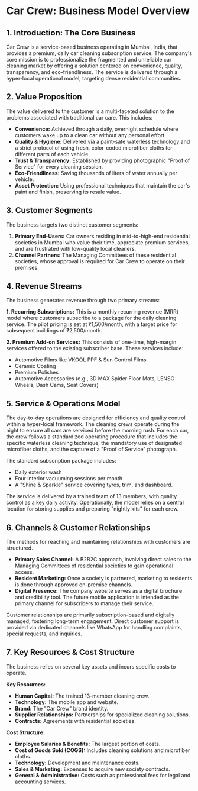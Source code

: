 # Car Crew: Business Model Overview

## 1. Introduction: The Core Business

Car Crew is a service-based business operating in Mumbai, India, that provides a premium, daily car cleaning subscription service. The company's core mission is to professionalize the fragmented and unreliable car cleaning market by offering a solution centered on convenience, quality, transparency, and eco-friendliness. The service is delivered through a hyper-local operational model, targeting dense residential communities.

## 2. Value Proposition

The value delivered to the customer is a multi-faceted solution to the problems associated with traditional car care. This includes:
* **Convenience:** Achieved through a daily, overnight schedule where customers wake up to a clean car without any personal effort.
* **Quality & Hygiene:** Delivered via a paint-safe waterless technology and a strict protocol of using fresh, color-coded microfiber cloths for different parts of each vehicle.
* **Trust & Transparency:** Established by providing photographic "Proof of Service" for every cleaning session.
* **Eco-Friendliness:** Saving thousands of liters of water annually per vehicle.
* **Asset Protection:** Using professional techniques that maintain the car's paint and finish, preserving its resale value.

## 3. Customer Segments

The business targets two distinct customer segments:
1.  **Primary End-Users:** Car owners residing in mid-to-high-end residential societies in Mumbai who value their time, appreciate premium services, and are frustrated with low-quality local cleaners.
2.  **Channel Partners:** The Managing Committees of these residential societies, whose approval is required for Car Crew to operate on their premises.

## 4. Revenue Streams

The business generates revenue through two primary streams:

**1. Recurring Subscriptions:**
This is a monthly recurring revenue (MRR) model where customers subscribe to a package for the daily cleaning service. The pilot pricing is set at ₹1,500/month, with a target price for subsequent buildings of ₹2,500/month.

**2. Premium Add-on Services:**
This consists of one-time, high-margin services offered to the existing subscriber base. These services include:
* Automotive Films like VKOOL PPF & Sun Control Films
* Ceramic Coating
* Premium Polishes
* Automotive Accessories (e.g., 3D MAX Spider Floor Mats, LENSO Wheels, Dash Cams, Seat Covers)

## 5. Service & Operations Model

The day-to-day operations are designed for efficiency and quality control within a hyper-local framework. The cleaning crews operate during the night to ensure all cars are serviced before the morning rush. For each car, the crew follows a standardized operating procedure that includes the specific waterless cleaning technique, the mandatory use of designated microfiber cloths, and the capture of a "Proof of Service" photograph.

The standard subscription package includes:
* Daily exterior wash
* Four interior vacuuming sessions per month
* A "Shine & Sparkle" service covering tyres, trim, and dashboard.

The service is delivered by a trained team of 13 members, with quality control as a key daily activity. Operationally, the model relies on a central location for storing supplies and preparing "nightly kits" for each crew.

## 6. Channels & Customer Relationships

The methods for reaching and maintaining relationships with customers are structured.
* **Primary Sales Channel:** A B2B2C approach, involving direct sales to the Managing Committees of residential societies to gain operational access.
* **Resident Marketing:** Once a society is partnered, marketing to residents is done through approved on-premise channels.
* **Digital Presence:** The company website serves as a digital brochure and credibility tool. The future mobile application is intended as the primary channel for subscribers to manage their service.

Customer relationships are primarily subscription-based and digitally managed, fostering long-term engagement. Direct customer support is provided via dedicated channels like WhatsApp for handling complaints, special requests, and inquiries.

## 7. Key Resources & Cost Structure

The business relies on several key assets and incurs specific costs to operate.

**Key Resources:**
* **Human Capital:** The trained 13-member cleaning crew.
* **Technology:** The mobile app and website.
* **Brand:** The "Car Crew" brand identity.
* **Supplier Relationships:** Partnerships for specialized cleaning solutions.
* **Contracts:** Agreements with residential societies.

**Cost Structure:**
* **Employee Salaries & Benefits:** The largest portion of costs.
* **Cost of Goods Sold (COGS):** Includes cleaning solutions and microfiber cloths.
* **Technology:** Development and maintenance costs.
* **Sales & Marketing:** Expenses to acquire new society contracts.
* **General & Administrative:** Costs such as professional fees for legal and accounting services.
